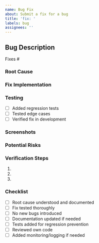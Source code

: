 ```yaml
---
name: Bug Fix
about: Submit a fix for a bug
title: 'fix: '
labels: bug
assignees: ''
---
```


## Bug Description
<!-- Link to the issue if it exists -->
Fixes #

### Root Cause
<!-- Describe what caused the bug -->

### Fix Implementation
<!-- Explain how your changes fix the bug -->

### Testing
<!-- Describe how you tested the fix -->

- [ ] Added regression tests
- [ ] Tested edge cases
- [ ] Verified fix in development

### Screenshots
<!-- Before/After if applicable -->

### Potential Risks
<!-- Any potential side effects or areas that could be impacted -->

### Verification Steps
<!-- Steps to verify the fix -->
1. 
2. 
3. 

### Checklist
- [ ] Root cause understood and documented
- [ ] Fix tested thoroughly
- [ ] No new bugs introduced
- [ ] Documentation updated if needed
- [ ] Tests added for regression prevention
- [ ] Reviewed own code
- [ ] Added monitoring/logging if needed 